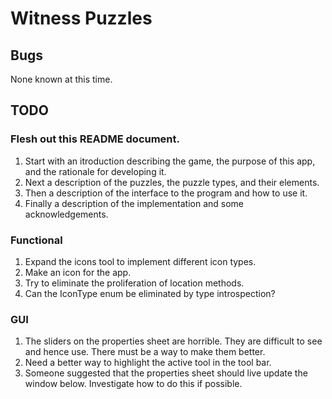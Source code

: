 # Witness Puzzles

## Bugs

None known at this time.

## TODO

### Flesh out this README document.

1. Start with an itroduction describing the game, the purpose of this app, and the rationale for developing it.
1. Next a description of the puzzles, the puzzle types, and their elements.
1. Then a description of the interface to the program and how to use it.
1. Finally a description of the implementation and some acknowledgements.

### Functional

1. Expand the icons tool to implement different icon types.
1. Make an icon for the app.
1. Try to eliminate the proliferation of location methods.
1. Can the IconType enum be eliminated by type introspection?

### GUI

1. The sliders on the properties sheet are horrible.  They are difficult to see and hence use.  There must be a way to make them better.
1. Need a better way to highlight the active tool in the tool bar.
1. Someone suggested that the properties sheet should live update the window below.  Investigate how to do this if possible.

